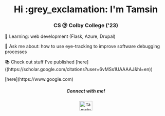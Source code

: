 <h1 align="center">Hi :grey_exclamation: I'm Tamsin  </h1>
<h3 align="center">CS @ Colby College ('23) </h3>


🌱  Learning: web development (Flask, Azure, Drupal)

👀  Ask me about: how to use eye-tracking to improve software debugging processes

<p>📚  Check out stuff I've published [here]((https://scholar.google.com/citations?user=6vMSs1UAAAAJ&hl=en))</p>

<p>
 [here](https://www.google.com)
</p>
 
<h5 align="center">Connect with me!</h5>
<p align="center">
<a href="https://linkedin.com/in/tamsinrogers" target="blank"><img align="center" src="https://raw.githubusercontent.com/rahuldkjain/github-profile-readme-generator/master/src/images/icons/Social/linked-in-alt.svg" alt="tamsinrogers" height="30" width="40" /></a>
 
</p>

<!--
**tamsinrogers/tamsinrogers** is a ✨ _special_ ✨ repository because its `README.md` (this file) appears on your GitHub profile.

Here are some ideas to get you started:

- 🔭 I’m currently working on ...
- 🌱 I’m currently learning ...
- 👯 I’m looking to collaborate on ...
- 🤔 I’m looking for help with ...
- 💬 Ask me about ...
- 📫 How to reach me: ...
- 😄 Pronouns: ...
- ⚡ Fun fact: ...
-->
